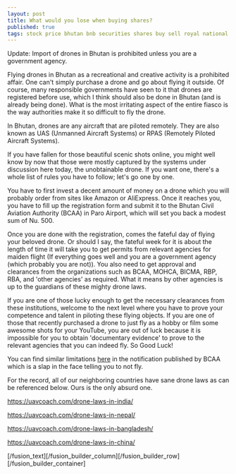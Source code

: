 ```yaml
---
layout: post
title: What would you lose when buying shares?
published: true
tags: stock price bhutan bnb securities shares buy sell royal national bank
---
```



Update: Import of drones in Bhutan is prohibited unless you are a government agency.

Flying drones in Bhutan as a recreational and creative activity is a prohibited affair. One can't simply purchase a drone and go about flying it outside. Of course, many responsible governments have seen to it that drones are registered before use, which I think should also be done in Bhutan (and is already being done). What is the most irritating aspect of the entire fiasco is the way authorities make it so difficult to fly the drone.

In Bhutan, drones are any aircraft that are piloted remotely. They are also known as UAS (Unmanned Aircraft Systems) or RPAS (Remotely Piloted Aircraft Systems).

If you have fallen for those beautiful scenic shots online, you might well know by now that those were mostly captured by the systems under discussion here today, the unobtainable drone. If you want one, there's a whole list of rules you have to follow; let's go one by one.

You have to first invest a decent amount of money on a drone which you will probably order from sites like Amazon or AliExpress. Once it reaches you, you have to fill up the registration form and submit it to the Bhutan Civil Aviation Authority (BCAA) in Paro Airport, which will set you back a modest sum of Nu. 500.

Once you are done with the registration, comes the fateful day of flying your beloved drone. Or should I say, the fateful week for it is about the length of time it will take you to get permits from relevant agencies for maiden flight (If everything goes well and you are a government agency (which probably you are not)). You also need to get approval and clearances from the organizations such as BCAA, MOHCA, BICMA, RBP, RBA, and 'other agencies' as required. What it means by other agencies is up to the guardians of these mighty drone laws.

If you are one of those lucky enough to get the necessary clearances from these institutions, welcome to the next level where you have to prove your competence and talent in piloting these flying objects. If you are one of those that recently purchased a drone to just fly as a hobby or film some awesome shots for your YouTube, you are out of luck because it is impossible for you to obtain 'documentary evidence' to prove to the relevant agencies that you can indeed fly. So Good Luck!

You can find similar limitations <a href="https://www.tourism.gov.bt/uploads/attachment_files/x3Yt_tcb_042916_notice.pdf">here</a> in the notification published by BCAA which is a slap in the face telling you to not fly.

For the record, all of our neighboring countries have sane drone laws as can be referenced below. Ours is the only absurd one.

<a href="https://uavcoach.com/drone-laws-in-india/">https://uavcoach.com/drone-laws-in-india/</a>

<a href="https://uavcoach.com/drone-laws-in-nepal/">https://uavcoach.com/drone-laws-in-nepal/</a>

<a href="https://uavcoach.com/drone-laws-in-bangladesh/">https://uavcoach.com/drone-laws-in-bangladesh/</a>

<a href="https://uavcoach.com/drone-laws-in-china/">https://uavcoach.com/drone-laws-in-china/</a>

[/fusion_text][/fusion_builder_column][/fusion_builder_row][/fusion_builder_container]